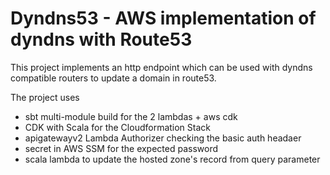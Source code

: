 # Dyndns53 - AWS implementation of dyndns with Route53

This project implements an http endpoint which can be used with dyndns
compatible routers to update a domain in route53.

The project uses
  - sbt multi-module build for the 2 lambdas + aws cdk
  - CDK with Scala for the Cloudformation Stack
  - apigatewayv2 Lambda Authorizer checking the basic auth headaer
  - secret in AWS SSM for the expected password
  - scala lambda to update the hosted zone's record from query parameter
